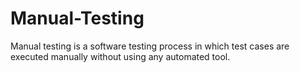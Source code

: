 # Manual-Testing
Manual testing is a software testing process in which test cases are executed manually without using any automated tool.
